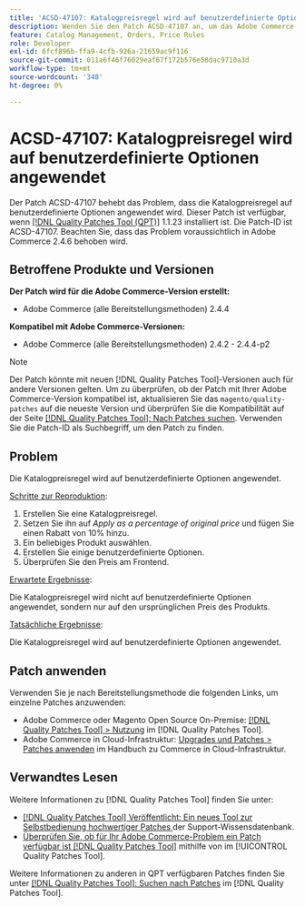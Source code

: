```yaml
---
title: 'ACSD-47107: Katalogpreisregel wird auf benutzerdefinierte Optionen angewendet'
description: Wenden Sie den Patch ACSD-47107 an, um das Adobe Commerce-Problem zu beheben, bei dem die Katalogpreisregel auf benutzerdefinierte Optionen angewendet wird.
feature: Catalog Management, Orders, Price Rules
role: Developer
exl-id: 6fcf896b-ffa9-4cfb-926a-21659ac9f116
source-git-commit: 011a6f46f76029eaf67f172b576e58dac9710a3d
workflow-type: tm+mt
source-wordcount: '348'
ht-degree: 0%

---
```


# ACSD-47107: Katalogpreisregel wird auf benutzerdefinierte Optionen angewendet

Der Patch ACSD-47107 behebt das Problem, dass die Katalogpreisregel auf benutzerdefinierte Optionen angewendet wird. Dieser Patch ist verfügbar, wenn [[!DNL Quality Patches Tool (QPT)]](https://experienceleague.adobe.com/de/docs/commerce-operations/tools/quality-patches-tool/quality-patches-tool-to-self-serve-quality-patches) 1.1.23 installiert ist. Die Patch-ID ist ACSD-47107. Beachten Sie, dass das Problem voraussichtlich in Adobe Commerce 2.4.6 behoben wird.

## Betroffene Produkte und Versionen

**Der Patch wird für die Adobe Commerce-Version erstellt:**

* Adobe Commerce (alle Bereitstellungsmethoden) 2.4.4

**Kompatibel mit Adobe Commerce-Versionen:**

* Adobe Commerce (alle Bereitstellungsmethoden) 2.4.2 - 2.4.4-p2

>[!NOTE]
>
>Der Patch könnte mit neuen [!DNL Quality Patches Tool]-Versionen auch für andere Versionen gelten. Um zu überprüfen, ob der Patch mit Ihrer Adobe Commerce-Version kompatibel ist, aktualisieren Sie das `magento/quality-patches` auf die neueste Version und überprüfen Sie die Kompatibilität auf der Seite [[!DNL Quality Patches Tool]: Nach Patches suchen](https://experienceleague.adobe.com/tools/commerce-quality-patches/index.html?lang=de). Verwenden Sie die Patch-ID als Suchbegriff, um den Patch zu finden.

## Problem

Die Katalogpreisregel wird auf benutzerdefinierte Optionen angewendet.

<u>Schritte zur Reproduktion</u>:

1. Erstellen Sie eine Katalogpreisregel.
1. Setzen Sie ihn auf *Apply as a percentage of original price* und fügen Sie einen Rabatt von 10% hinzu.
1. Ein beliebiges Produkt auswählen.
1. Erstellen Sie einige benutzerdefinierte Optionen.
1. Überprüfen Sie den Preis am Frontend.

<u>Erwartete Ergebnisse</u>:

Die Katalogpreisregel wird nicht auf benutzerdefinierte Optionen angewendet, sondern nur auf den ursprünglichen Preis des Produkts.

<u>Tatsächliche Ergebnisse</u>:

Die Katalogpreisregel wird auf benutzerdefinierte Optionen angewendet.

## Patch anwenden

Verwenden Sie je nach Bereitstellungsmethode die folgenden Links, um einzelne Patches anzuwenden:

* Adobe Commerce oder Magento Open Source On-Premise: [[!DNL Quality Patches Tool] > Nutzung](/help/tools/quality-patches-tool/usage.md) im [!DNL Quality Patches Tool].
* Adobe Commerce in Cloud-Infrastruktur: [Upgrades und Patches > Patches anwenden](https://experienceleague.adobe.com/docs/commerce-cloud-service/user-guide/develop/upgrade/apply-patches.html?lang=de) im Handbuch zu Commerce in Cloud-Infrastruktur.

## Verwandtes Lesen

Weitere Informationen zu [!DNL Quality Patches Tool] finden Sie unter:

* [[!DNL Quality Patches Tool] Veröffentlicht: Ein neues Tool zur Selbstbedienung hochwertiger Patches ](https://experienceleague.adobe.com/de/docs/commerce-operations/tools/quality-patches-tool/quality-patches-tool-to-self-serve-quality-patches) der Support-Wissensdatenbank.
* [Überprüfen Sie, ob für Ihr Adobe Commerce-Problem ein Patch verfügbar ist [!DNL Quality Patches Tool]](/help/tools/quality-patches-tool/patches-available-in-qpt/check-patch-for-magento-issue-with-magento-quality-patches.md) mithilfe von im [!UICONTROL Quality Patches Tool].


Weitere Informationen zu anderen in QPT verfügbaren Patches finden Sie unter [[!DNL Quality Patches Tool]: Suchen nach Patches](https://experienceleague.adobe.com/tools/commerce-quality-patches/index.html?lang=de) im [!DNL Quality Patches Tool].

